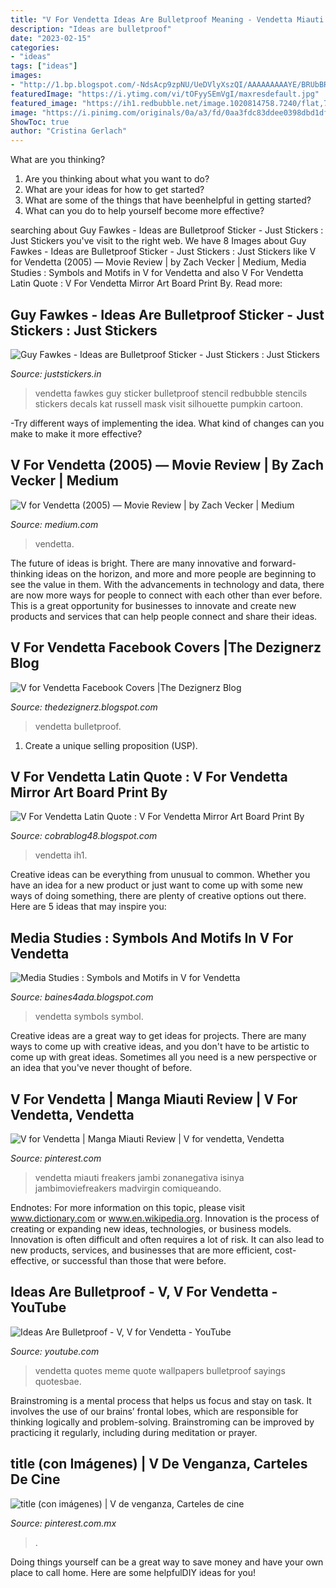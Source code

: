 ```yaml
---
title: "V For Vendetta Ideas Are Bulletproof Meaning - Vendetta Miauti Freakers Jambi Zonanegativa Isinya Jambimoviefreakers Madvirgin Comiqueando"
description: "Ideas are bulletproof"
date: "2023-02-15"
categories:
- "ideas"
tags: ["ideas"]
images:
- "http://1.bp.blogspot.com/-NdsAcp9zpNU/UeDVlyXszQI/AAAAAAAAAYE/BRUbBRqm3q4/s1600/v-for-vendetta-codename-v.jpg"
featuredImage: "https://i.ytimg.com/vi/tOFyySEmVgI/maxresdefault.jpg"
featured_image: "https://ih1.redbubble.net/image.1020814758.7240/flat,750x,075,f-pad,750x1000,f8f8f8.u1.jpg"
image: "https://i.pinimg.com/originals/0a/a3/fd/0aa3fdc83ddee0398dbd1dff75c14c1c.jpg"
ShowToc: true
author: "Cristina Gerlach"
---
```



What are you thinking?
1. Are you thinking about what you want to do?
2. What are your ideas for how to get started? 
3. What are some of the things that have beenhelpful in getting started?
4. What can you do to help yourself become more effective?

	

		
searching about Guy Fawkes - Ideas are Bulletproof Sticker - Just Stickers : Just Stickers you've visit to the right web. We have 8 Images about Guy Fawkes - Ideas are Bulletproof Sticker - Just Stickers : Just Stickers like V for Vendetta (2005) — Movie Review | by Zach Vecker | Medium, Media Studies : Symbols and Motifs in V for Vendetta and also V For Vendetta Latin Quote : V For Vendetta Mirror Art Board Print By. Read more:
		
    
## Guy Fawkes - Ideas Are Bulletproof Sticker - Just Stickers : Just Stickers

<img loading=lazy src="https://juststickers.in/wp-content/uploads/2018/04/guy-fawkes-ideas-are-bullet-proof.png" onerror="this.onerror=null;this.src='https://tse4.mm.bing.net/th?id=OIP.XHkuXiuiZkeyvSl4HLR7FQHaHa&amp;pid=15.1';" alt="Guy Fawkes - Ideas are Bulletproof Sticker - Just Stickers : Just Stickers">

_Source: juststickers.in_

>vendetta fawkes guy sticker bulletproof stencil redbubble stencils stickers decals kat russell mask visit silhouette pumpkin cartoon. 

	

-Try different ways of implementing the idea. What kind of changes can you make to make it more effective? 

    
## V For Vendetta (2005) — Movie Review | By Zach Vecker | Medium

<img loading=lazy src="https://miro.medium.com/max/1189/1*Etx-JkqJ5fGz9DnwLVlzNA.jpeg" onerror="this.onerror=null;this.src='https://tse1.mm.bing.net/th?id=OIP.44Tr3m3x06xgBks0VTHlZgHaJ9&amp;pid=15.1';" alt="V for Vendetta (2005) — Movie Review | by Zach Vecker | Medium">

_Source: medium.com_

>vendetta. 

	

The future of ideas is bright. There are many innovative and forward-thinking ideas on the horizon, and more and more people are beginning to see the value in them. With the advancements in technology and data, there are now more ways for people to connect with each other than ever before. This is a great opportunity for businesses to innovate and create new products and services that can help people connect and share their ideas.

    
## V For Vendetta Facebook Covers |The Dezignerz Blog

<img loading=lazy src="http://1.bp.blogspot.com/-NdsAcp9zpNU/UeDVlyXszQI/AAAAAAAAAYE/BRUbBRqm3q4/s1600/v-for-vendetta-codename-v.jpg" onerror="this.onerror=null;this.src='https://tse4.mm.bing.net/th?id=OIP.qgpxYoJaKr6RDs2hdFApOwHaFy&amp;pid=15.1';" alt="V for Vendetta Facebook Covers |The Dezignerz Blog">

_Source: thedezignerz.blogspot.com_

>vendetta bulletproof. 

	

1. Create a unique selling proposition (USP).

    
## V For Vendetta Latin Quote : V For Vendetta Mirror Art Board Print By

<img loading=lazy src="https://ih1.redbubble.net/image.1020814758.7240/flat,750x,075,f-pad,750x1000,f8f8f8.u1.jpg" onerror="this.onerror=null;this.src='https://tse1.mm.bing.net/th?id=OIP.NdZOC7aOkLrMvSsa5Gm9FAHaJ4&amp;pid=15.1';" alt="V For Vendetta Latin Quote : V For Vendetta Mirror Art Board Print By">

_Source: cobrablog48.blogspot.com_

>vendetta ih1. 

	

Creative ideas can be everything from unusual to common. Whether you have an idea for a new product or just want to come up with some new ways of doing something, there are plenty of creative options out there. Here are 5 ideas that may inspire you: 

    
## Media Studies : Symbols And Motifs In V For Vendetta

<img loading=lazy src="http://1.bp.blogspot.com/-gqdHZtKAWSs/VRxjOPJTlYI/AAAAAAAAADA/K1jd5GnVm9U/w1200-h630-p-k-nu/v-symbol.jpg" onerror="this.onerror=null;this.src='https://tse3.mm.bing.net/th?id=OIP.4FCeHS3Ur6q7fD5xJMXBLgAAAA&amp;pid=15.1';" alt="Media Studies : Symbols and Motifs in V for Vendetta">

_Source: baines4ada.blogspot.com_

>vendetta symbols symbol. 

	

Creative ideas are a great way to get ideas for projects. There are many ways to come up with creative ideas, and you don't have to be artistic to come up with great ideas. Sometimes all you need is a new perspective or an idea that you've never thought of before.

    
## V For Vendetta | Manga Miauti Review | V For Vendetta, Vendetta

<img loading=lazy src="https://i.pinimg.com/originals/0a/a3/fd/0aa3fdc83ddee0398dbd1dff75c14c1c.jpg" onerror="this.onerror=null;this.src='https://tse2.mm.bing.net/th?id=OIP.aEs6Dc16FOjHRwQUhJ6IZgHaKt&amp;pid=15.1';" alt="V for Vendetta | Manga Miauti Review | V for vendetta, Vendetta">

_Source: pinterest.com_

>vendetta miauti freakers jambi zonanegativa isinya jambimoviefreakers madvirgin comiqueando. 

	

Endnotes: For more information on this topic, please visit www.dictionary.com or www.en.wikipedia.org.
Innovation is the process of creating or expanding new ideas, technologies, or business models. Innovation is often difficult and often requires a lot of risk. It can also lead to new products, services, and businesses that are more efficient, cost-effective, or successful than those that were before.

    
## Ideas Are Bulletproof - V, V For Vendetta - YouTube

<img loading=lazy src="https://i.ytimg.com/vi/tOFyySEmVgI/maxresdefault.jpg" onerror="this.onerror=null;this.src='https://tse3.mm.bing.net/th?id=OIP.xP9UJZPEPS4Xpd7CMpIsqAHaEK&amp;pid=15.1';" alt="Ideas Are Bulletproof - V, V for Vendetta - YouTube">

_Source: youtube.com_

>vendetta quotes meme quote wallpapers bulletproof sayings quotesbae. 

	

Brainstroming is a mental process that helps us focus and stay on task. It involves the use of our brains’ frontal lobes, which are responsible for thinking logically and problem-solving. Brainstroming can be improved by practicing it regularly, including during meditation or prayer.

    
## title (con Imágenes) | V De Venganza, Carteles De Cine

<img loading=lazy src="https://i.pinimg.com/474x/f2/57/27/f25727f75f9b990565c3b114d7402254--v-for-vendetta-poster-v-for-vendetta-tattoo.jpg" onerror="this.onerror=null;this.src='https://tse4.mm.bing.net/th?id=OIP.4qxCxsx9iQqOo7D-bCohGAAAAA&amp;pid=15.1';" alt="title (con imágenes) | V de venganza, Carteles de cine">

_Source: pinterest.com.mx_

>. 

	

Doing things yourself can be a great way to save money and have your own place to call home. Here are some helpfulDIY ideas for you!

